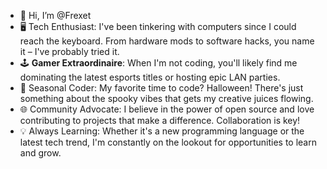 - 👋 Hi, I’m @Frexet
- 🖥️ Tech Enthusiast: I've been tinkering with computers since I could reach the keyboard. From hardware mods to software hacks, you name it – I've probably tried it.
- 🕹️ **Gamer Extraordinaire**: When I'm not coding, you'll likely find me dominating the latest esports titles or hosting epic LAN parties.
- 🎃 Seasonal Coder: My favorite time to code? Halloween! There's just something about the spooky vibes that gets my creative juices flowing.
- 🌐 Community Advocate: I believe in the power of open source and love contributing to projects that make a difference. Collaboration is key!
- 💡 Always Learning: Whether it's a new programming language or the latest tech trend, I'm constantly on the lookout for opportunities to learn and grow. 

<!---
Frexet/Frexet is a ✨ special ✨ repository because its `README.md` (this file) appears on your GitHub profile.
You can click the Preview link to take a look at your changes.
--->

